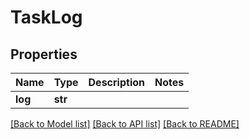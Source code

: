 # TaskLog

## Properties

Name | Type | Description | Notes
------------ | ------------- | ------------- | -------------
**log** | **str** |  | 

[[Back to Model list]](../#documentation-for-models) [[Back to API list]](../#documentation-for-api-endpoints) [[Back to README]](../)


